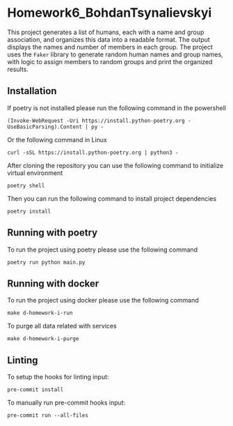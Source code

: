 # Homework6_BohdanTsynalievskyi
This project generates a list of humans, each with a name and group association, and organizes this data into a readable format. The output displays the names and number of members in each group. The project uses the `Faker` library to generate random human names and group names, with logic to assign members to random groups and print the organized results.

## Installation
If poetry is not installed please run the following command in the powershell
```
(Invoke-WebRequest -Uri https://install.python-poetry.org -UseBasicParsing).Content | py -
```
Or the following command in Linux
```
curl -sSL https://install.python-poetry.org | python3 -
```
After cloning the repository you can use the following command to initialize virtual environment
```
poetry shell
```

Then you can run the following command to install project dependencies
```
poetry install
```

## Running with poetry
To run the project using poetry please use the following command
```
poetry run python main.py
```
## Running with docker
To run the project using docker please use the following command
```
make d-homework-i-run
```
To purge all data related with services
```
make d-homework-i-purge
```

## Linting
To setup the hooks for linting input:

```
pre-commit install
```

To manually run pre-commit hooks input:
```
pre-commit run --all-files
```
